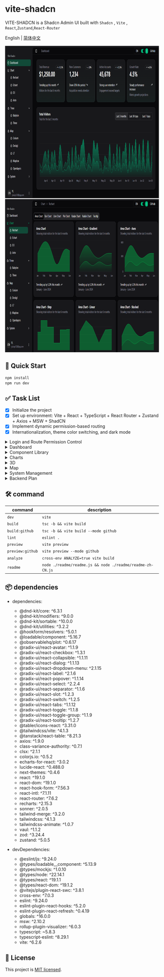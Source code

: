 # vite-shadcn

VITE-SHADCN is a Shadcn Admin UI built with `Shadcn` , `Vite` , `React`,`Zustand`,`React-Router`

English | [简体中文](./README.zh-CN.md)

<img height="500" src="./readme/images/dashboard.png">

<img height="500" src="./readme/images/rechart.png">

## 🚀 Quick Start

```bash
npm install
npm run dev
```

## ✅ Task List

- [x] Initialize the project
- [x] Set up environment: Vite + React + TypeScript + React Router + Zustand + Axios + MSW + ShadCN
- [x] Implement dynamic permission-based routing
- [x] Internationalization, theme color switching, and dark mode

<details>
<summary>Login and Route Permission Control</summary>

  - [x] Login functionality
  - [x] Route access control
  - [x] Role switching (supports fusion mode)

</details>

<details>
<summary>Dashboard</summary>

  - [x] Basic dashboard
  - [ ] Situational Awareness - Cybersecurity
  - [ ] Situational Awareness - Military
  - [ ] Disaster Command
  - [ ] Agriculture and Forestry Management
  - [ ] Industrial Management

</details>

<details>
<summary>Component Library</summary>

  - [ ] General components
  - [ ] Form components (react-hook-form)
  - [ ] Table components (tanstack/react-table)
  - [ ] Custom components

</details>

<details>
<summary>Charts</summary>

  - [x] Recharts components
  - [x] ECharts components
  - [x] D3 components
  - [ ] AntV components

</details>

<details>
<summary>3D</summary>

  - [ ] Babylon  
  - [ ] Three.js

</details>

<details>
<summary>Map</summary>

  - [ ] Cesium  
  - [ ] Deck.gl  
  - [ ] L7  
  - [ ] Mapbox  
  - [ ] OpenLayers

</details>

<details>
<summary>System Management</summary>

  - [x] User Management  
  - [ ] Role Management  
  - [ ] Menu Management  
  - [ ] Permission Management  
  - [ ] Department Management  
  - [ ] Log Management  
  - [ ] System Settings  
  - [ ] Dictionary Management

</details>

<details>
<summary>Backend Plan</summary>

  - [ ] Develop backend APIs using Spring Boot  
  - [ ] Implement microservices

</details>


## 🛠️ command

| command | description             |
|---------|-------------------------|
| `dev` | `vite` |
| `build` | `tsc -b && vite build` |
| `build:github` | `tsc -b && vite build --mode github` |
| `lint` | `eslint .` |
| `preview` | `vite preview` |
| `preview:github` | `vite preview --mode github` |
| `analyze` | `cross-env ANALYZE=true vite build` |
| `readme` | `node ./readme/readme.js && node ./readme/readme-zh-CN.js` |

## 📦 dependencies

- dependencies:
  - @dnd-kit/core: ^6.3.1
  - @dnd-kit/modifiers: ^9.0.0
  - @dnd-kit/sortable: ^10.0.0
  - @dnd-kit/utilities: ^3.2.2
  - @hookform/resolvers: ^5.0.1
  - @loadable/component: ^5.16.7
  - @observablehq/plot: ^0.6.17
  - @radix-ui/react-avatar: ^1.1.9
  - @radix-ui/react-checkbox: ^1.3.1
  - @radix-ui/react-collapsible: ^1.1.11
  - @radix-ui/react-dialog: ^1.1.13
  - @radix-ui/react-dropdown-menu: ^2.1.15
  - @radix-ui/react-label: ^2.1.6
  - @radix-ui/react-popover: ^1.1.14
  - @radix-ui/react-select: ^2.2.4
  - @radix-ui/react-separator: ^1.1.6
  - @radix-ui/react-slot: ^1.2.3
  - @radix-ui/react-switch: ^1.2.5
  - @radix-ui/react-tabs: ^1.1.12
  - @radix-ui/react-toggle: ^1.1.8
  - @radix-ui/react-toggle-group: ^1.1.9
  - @radix-ui/react-tooltip: ^1.2.7
  - @tabler/icons-react: ^3.31.0
  - @tailwindcss/vite: ^4.1.3
  - @tanstack/react-table: ^8.21.3
  - axios: ^1.9.0
  - class-variance-authority: ^0.7.1
  - clsx: ^2.1.1
  - colorjs.io: ^0.5.2
  - echarts-for-react: ^3.0.2
  - lucide-react: ^0.488.0
  - next-themes: ^0.4.6
  - react: ^19.1.0
  - react-dom: ^19.1.0
  - react-hook-form: ^7.56.3
  - react-intl: ^7.1.11
  - react-router: ^7.6.2
  - recharts: ^2.15.3
  - sonner: ^2.0.5
  - tailwind-merge: ^3.2.0
  - tailwindcss: ^4.1.3
  - tailwindcss-animate: ^1.0.7
  - vaul: ^1.1.2
  - zod: ^3.24.4
  - zustand: ^5.0.5

- devDependencies:
  - @eslint/js: ^9.24.0
  - @types/loadable__component: ^5.13.9
  - @types/mockjs: ^1.0.10
  - @types/node: ^22.14.1
  - @types/react: ^19.1.1
  - @types/react-dom: ^19.1.2
  - @vitejs/plugin-react-swc: ^3.8.1
  - cross-env: ^7.0.3
  - eslint: ^9.24.0
  - eslint-plugin-react-hooks: ^5.2.0
  - eslint-plugin-react-refresh: ^0.4.19
  - globals: ^16.0.0
  - msw: ^2.10.2
  - rollup-plugin-visualizer: ^6.0.3
  - typescript: ~5.8.3
  - typescript-eslint: ^8.29.1
  - vite: ^6.2.6

## 🧾 License

This project is [MIT licensed](./LICENSE).
